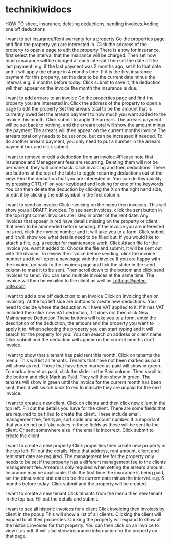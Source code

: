 # technikiwidocs

HOW TO sheet, insurance, deleting deductions, sending invoices.Adding one off deductions

I want to set Insurance/Rent warranty for a property
Go the properties page and find the property you are interested in.
Click the address of the property to open a page to edit the property
There is a row for insurance, first select the interval that the insurance will be charged.
Then set how much insurance will be charged at each interval
Then set the date of the last payment. e.g. if the last payment was 2 months ago, set it to that date and it will apply the charge in 4 months time. 
If it is the first insurance payment for this property, set the date to be the current date minus the interval. e.g. 6 months before today.
Click submit to save it, the deduction will then appear on the invoice the month the insurance is due.

I want to add arrears to an invoice
Go the properties page and find the property you are interested in.
Click the address of the property to open a page to edit the property
Set the arrears total to be the amount that is currently owed
Set the arrears payment to how much you want added to the invoice this month.
Click submit to apply the arrears. The arrears payment will be set back to nothing, and the arrears total will show the amount minus the payment
The arrears will then appear on the current months invoice
The arrears total only needs to be set once, but can be increased if needed.
To do another arrears payment, you only need to put a number in the arrears payment box and click submit.

I want to remove or edit a deduction from an invoice
#Please note that Insurance and Management fees are recurring. Deleting them will not be permanent, they will come back.
Click invoicing and then deductions.
There are buttons at the top of the table to toggle recurring deductions out of the view.
Find the deduction that you are interested in. You can do this quickly by pressing CRTL+F on your keyboard and looking for one of the keywords.
You can then delete the deduction by clicking the X on the right hand side, or edit it by clicking the edit symbol in the first column.

I want to send an invoice
Click invoicing on the menu then invoices. This will show you all DRAFT invoices. To see sent invoices, click the sent button in the top right corner.
Invoices are listed in order of the rent date. Any invoices that appear in red have details missing on the property or client that need to be ammended before sending.
If the invoice you are interested in is red, click the invoice number and it will take you to a form. Click submit and it will show you what details need to be filled out.
If you would like to attach a file, e.g. a receipt for maintenance work. Click Attach file for the invoice you want it added to. Choose the file and submit, it will be sent out with the invoice.
To review the invoice before sending, click the invoice number and it will open a new page with the invoice
If you are happy with the invoice, go back to the invoices page and tick the slider in the send column to mark it to be sent.
Then scroll down to the bottom and click send invoices to send. You can send multiple invoices at the same time.
The invoice will then be emailed to the client as well as Lettings@peter-rolfe.com

I want to add a one off deduction to an invoice
Click on invoicing then on invoicing. 
At the top left side are buttons to create new deductions.
You need to decide where the deduction will have VAT applied to it.
If it has VAT included then click new VAT deduction, if it does not then click New Maintenance Deduction
These buttons will take you to a form, enter the description of the deduction, the amount and the property you want to apply it to.
When selecting the property you can start typing and it will search for the property for you. You can search on address or client name.
Click submit and the deduction will appear on the current months draft invoice.

I want to show that a tenant has paid rent this month.
Click on tenants the menu. This will list all tenants.
Tenants that have not been marked as paid will show as red. Those that have been marked as paid will show in green.
To mark a tenant as paid, click the slider in the Paid column. Then scroll to the bottom and click Mark as Paid.
They will then show in green.
The tenants will show in green until the invoice for the current month has been sent, then it will switch back to red to indicate they are unpaid for the next invoice.

I want to create a new client.
Click on clients and then click new client in the top left.
Fill out the details you have for the client.
There are some fields that are required to be filled to create the client. These include email, management fee, fee type, sort code and account number.
It is important that you do not put fake values in these fields as these will be sent to the client. Or sent somewhere else if the email is incorrect.
Click submit to create the client

I want to create a new property 
Click properties then create new property in the top left.
Fill out the details. Note that address, rent amount, client and rent start date are required.
The management fee for the property only needs to be set if the property has a different management fee to the clients management fee.
Arrears is only required when setting the arrears amount. 
Insurance may be applicable. If its the first time the insurance is being paid, set the dinsurance stat date to be the current date minus the interval. e.g. 6 months before today.
Click submit and the property will be created.

I want to create a new tenant
Click tenants from the menu then new tenant in the top bar.
Fill out the details and submit.

I want to see all historic invoices for a client
Click invoicing then invoices by client in the popup
This will show a list of all clients. 
Clicking the client will expand to all their properties.
Clicking the property will expand to show all the historic invoices for that property.
You can then click on an invoice to view it as pdf.
It will also show insurance information for the property on that page.
